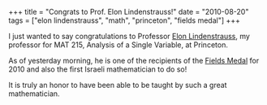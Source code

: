 +++
title = "Congrats to Prof. Elon Lindenstrauss!"
date = "2010-08-20"
tags = ["elon lindenstrauss", "math", "princeton", "fields medal"]
+++

I just wanted to say congratulations to Professor [Elon Lindenstrauss][1], my
professor for MAT 215, Analysis of a Single Variable, at Princeton.

As of yesterday morning, he is one of the recipients of the [Fields Medal][2]
for 2010 and also the first Israeli mathematician to do so!

It is truly an honor to have been able to be taught by such a great
mathematician.

 [1]: http://en.wikipedia.org/wiki/Elon_Lindenstrauss
 [2]: http://en.wikipedia.org/wiki/Fields_Medal

